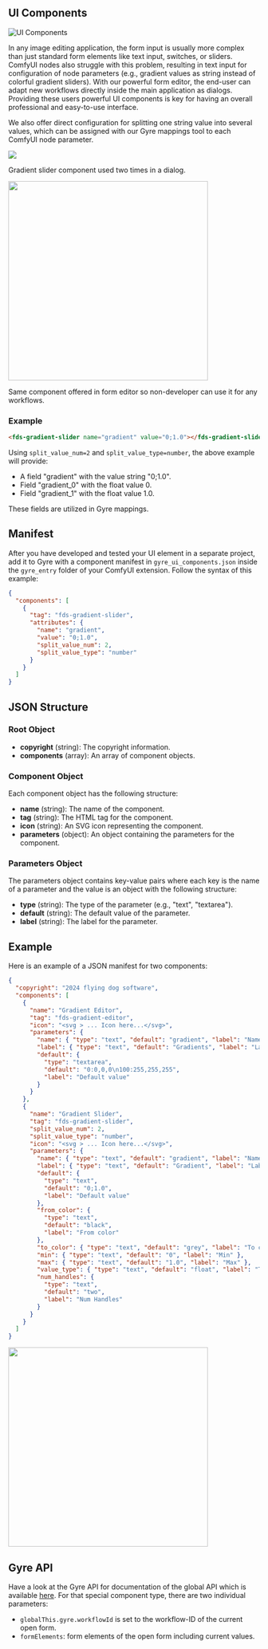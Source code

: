 ## UI Components
![UI Components](../components.png)


In any image editing application, the form input is usually more complex than just standard form elements like text input, switches, or sliders. ComfyUI nodes also struggle with this problem, resulting in text input for configuration of node parameters (e.g., gradient values as string instead of colorful gradient sliders). With our powerful form editor, the end-user can adapt new workflows directly inside the main application as dialogs. Providing these users powerful UI components is key for having an overall professional and easy-to-use interface.

We also offer direct configuration for splitting one string value into several values, which can be assigned with our Gyre mappings tool to each ComfyUI node parameter.

<img src="../component2.png" >

Gradient slider component used two times in a dialog.

<img src="../component3.png"  width="400">

Same component offered in form editor so non-developer can use it for any workflows.

### Example

```html
<fds-gradient-slider name="gradient" value="0;1.0"></fds-gradient-slider>
```

Using `split_value_num=2` and `split_value_type=number`, the above example will provide:

- A field "gradient" with the value string "0;1.0".
- Field "gradient_0" with the float value 0.
- Field "gradient_1" with the float value 1.0.

These fields are utilized in Gyre mappings.



## Manifest

After you have developed and tested your UI element in a separate project, add it to Gyre with a component manifest in `gyre_ui_components.json` inside the `gyre_entry` folder of your ComfyUI extension. Follow the syntax of this example:

```json
{
  "components": [
    {
      "tag": "fds-gradient-slider",
      "attributes": {
        "name": "gradient",
        "value": "0;1.0",
        "split_value_num": 2,
        "split_value_type": "number"
      }
    }
  ]
}
```

## JSON Structure

### Root Object

- **copyright** (string): The copyright information.
- **components** (array): An array of component objects.

### Component Object

Each component object has the following structure:

- **name** (string): The name of the component.
- **tag** (string): The HTML tag for the component.
- **icon** (string): An SVG icon representing the component.
- **parameters** (object): An object containing the parameters for the component.

### Parameters Object

The parameters object contains key-value pairs where each key is the name of a parameter and the value is an object with the following structure:

- **type** (string): The type of the parameter (e.g., "text", "textarea").
- **default** (string): The default value of the parameter.
- **label** (string): The label for the parameter.

## Example

Here is an example of a JSON manifest for two components:

```json
{
  "copyright": "2024 flying dog software",
  "components": [
    {
      "name": "Gradient Editor",
      "tag": "fds-gradient-editor",
      "icon": "<svg > ... Icon here...</svg>",
      "parameters": {
        "name": { "type": "text", "default": "gradient", "label": "Name" },
        "label": { "type": "text", "default": "Gradients", "label": "Label" },
        "default": {
          "type": "textarea",
          "default": "0:0,0,0\n100:255,255,255",
          "label": "Default value"
        }
      }
    },
    {
      "name": "Gradient Slider",
      "tag": "fds-gradient-slider",
      "split_value_num": 2,
      "split_value_type": "number",
      "icon": "<svg > ... Icon here...</svg>",
      "parameters": {
        "name": { "type": "text", "default": "gradient", "label": "Name" },
        "label": { "type": "text", "default": "Gradient", "label": "Label" },
        "default": {
          "type": "text",
          "default": "0;1.0",
          "label": "Default value"
        },
        "from_color": {
          "type": "text",
          "default": "black",
          "label": "From color"
        },
        "to_color": { "type": "text", "default": "grey", "label": "To color" },
        "min": { "type": "text", "default": "0", "label": "Min" },
        "max": { "type": "text", "default": "1.0", "label": "Max" },
        "value_type": { "type": "text", "default": "float", "label": "Type" },
        "num_handles": {
          "type": "text",
          "default": "two",
          "label": "Num Handles"
        }
      }
    }
  ]
}
```

<img src="../component1.png" width="400">


## Gyre API

Have a look at the Gyre API for documentation of the global API which is available [here](#). For that special component type, there are two individual parameters:

- `globalThis.gyre.workflowId` is set to the workflow-ID of the current open form.
- `formElements`: form elements of the open form including current values.
